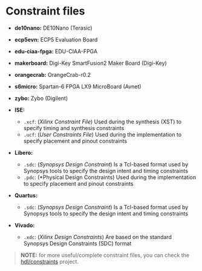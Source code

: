 # Constraint files

* **de10nano:** DE10Nano (Terasic)
* **ecp5evn:** ECP5 Evaluation Board
* **edu-ciaa-fpga:** EDU-CIAA-FPGA
* **makerboard:** Digi-Key SmartFusion2 Maker Board (Digi-Key)
* **orangecrab:** OrangeCrab-r0.2
* **s6micro:** Spartan-6 FPGA LX9 MicroBoard (Avnet)
* **zybo:** Zybo (Digilent)

* **ISE:**
  * `.xcf`: (*Xilinx Constraint File*) Used during the synthesis (XST) to specify timing and synthesis constraints
  * `.ucf`: (*User Constraints File*) Used during the implementation to specify placement and pinout constraints
* **Libero:**
  * `.sdc`: (*Synopsys Design Constraint*) Is a Tcl-based format used by Synopsys tools to specify the design intent and timing constraints
  * `.pdc`: (*Physical Design Constraints) Used during the implementation to specify placement and pinout constraints
* **Quartus:**
  * `.sdc`: (*Synopsys Design Constraint*) Is a Tcl-based format used by Synopsys tools to specify the design intent and timing constraints
* **Vivado:**
  * `.xdc`: (*Xilinx Design Constraints*) Are based on the standard Synopsys Design Constraints (SDC) format

> **NOTE:** for more useful/complete constraint files, you can check the [hdl/constraints](https://github.com/hdl/constraints) project.
